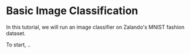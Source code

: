 # Basic Image Classification

In this tutorial, we will run an image classifier on Zalando's MNIST fashion dataset.

To start, ..

